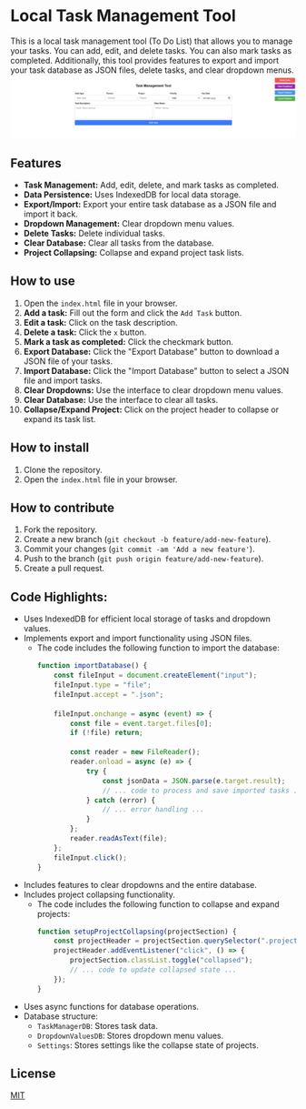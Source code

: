 # Local Task Management Tool

This is a local task management tool (To Do List) that allows you to manage your tasks. You can add, edit, and delete tasks. You can also mark tasks as completed. Additionally, this tool provides features to export and import your task database as JSON files, delete tasks, and clear dropdown menus.
![Screenshot of the Task Management Tool](Screenshot%202025-03-10%20010020.png)

## Features

* **Task Management:** Add, edit, delete, and mark tasks as completed.
* **Data Persistence:** Uses IndexedDB for local data storage.
* **Export/Import:** Export your entire task database as a JSON file and import it back.
* **Dropdown Management:** Clear dropdown menu values.
* **Delete Tasks:** Delete individual tasks.
* **Clear Database:** Clear all tasks from the database.
* **Project Collapsing:** Collapse and expand project task lists.

## How to use

1.  Open the `index.html` file in your browser.
2.  **Add a task:** Fill out the form and click the `Add Task` button.
3.  **Edit a task:** Click on the task description.
4.  **Delete a task:** Click the `x` button.
5.  **Mark a task as completed:** Click the checkmark button.
6.  **Export Database:** Click the "Export Database" button to download a JSON file of your tasks.
7.  **Import Database:** Click the "Import Database" button to select a JSON file and import tasks.
8.  **Clear Dropdowns:** Use the interface to clear dropdown menu values.
9.  **Clear Database:** Use the interface to clear all tasks.
10. **Collapse/Expand Project:** Click on the project header to collapse or expand its task list.

## How to install

1.  Clone the repository.
2.  Open the `index.html` file in your browser.

## How to contribute

1.  Fork the repository.
2.  Create a new branch (`git checkout -b feature/add-new-feature`).
3.  Commit your changes (`git commit -am 'Add a new feature'`).
4.  Push to the branch (`git push origin feature/add-new-feature`).
5.  Create a pull request.

## Code Highlights:

* Uses IndexedDB for efficient local storage of tasks and dropdown values.
* Implements export and import functionality using JSON files.
    * The code includes the following function to import the database:
        ```javascript
        function importDatabase() {
            const fileInput = document.createElement("input");
            fileInput.type = "file";
            fileInput.accept = ".json";

            fileInput.onchange = async (event) => {
                const file = event.target.files[0];
                if (!file) return;

                const reader = new FileReader();
                reader.onload = async (e) => {
                    try {
                        const jsonData = JSON.parse(e.target.result);
                        // ... code to process and save imported tasks ...
                    } catch (error) {
                        // ... error handling ...
                    }
                };
                reader.readAsText(file);
            };
            fileInput.click();
        }
        ```
* Includes features to clear dropdowns and the entire database.
* Includes project collapsing functionality.
    * The code includes the following function to collapse and expand projects:
        ```javascript
        function setupProjectCollapsing(projectSection) {
            const projectHeader = projectSection.querySelector(".project-header");
            projectHeader.addEventListener("click", () => {
                projectSection.classList.toggle("collapsed");
                // ... code to update collapsed state ...
            });
        }
        ```
* Uses async functions for database operations.
* Database structure:
    * `TaskManagerDB`: Stores task data.
    * `DropdownValuesDB`: Stores dropdown menu values.
    * `Settings`: Stores settings like the collapse state of projects.

## License

[MIT](https://choosealicense.com/licenses/mit/)
